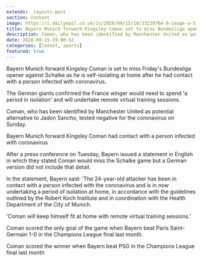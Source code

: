 ```yaml
---
extends: _layouts.post
section: content
image: https://i.dailymail.co.uk/1s/2020/09/15/18/33219764-0-image-a-5_1600191960528.jpg 
title: Bayern Munich forward Kingsley Coman set to miss Bundesliga opener against Schalke 
description: Coman, who has been identified by Manchester United as potential alternative to Jadon Sancho, tested negative for the coronavirus on Sunday. 
date: 2020-09-15-19-00-52 
categories: [latest, sports] 
featured: true 
--- 
```

Bayern Munich forward Kingsley Coman is set to miss Friday's Bundesliga opener against Schalke as he is self-isolating at home after he had contact with a person infected with coronavirus. 

The German giants confirmed the France winger would need to spend 'a period in isolation' and will undertake remote virtual training sessions.

Coman, who has been identified by Manchester United as potential alternative to Jadon Sancho, tested negative for the coronavirus on Sunday. 

Bayern Munich forward Kingsley Coman had contact with a person infected with coronavirus

After a press conference on Tuesday, Bayern issued a statement in English in which they stated Coman would miss the Schalke game but a German version did not include that detail.  

In the statement, Bayern said: 'The 24-year-old attacker has been in contact with a person infected with the coronavirus and is in now undertaking a period of isolation at home, in accordance with the guidelines outlined by the Robert Koch Institute and in coordination with the Health Department of the City of Munich. 

'Coman will keep himself fit at home with remote virtual training sessions.'

Coman scored the only goal of the game when Bayern beat Paris Saint-Germain 1-0 in the Champions League final last month. 

Coman scored the winner when Bayern beat PSG in the Champions League final last month

